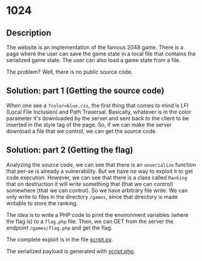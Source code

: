# 1024

## Description

The website is an implementation of the famous 2048 game. There is a page where the user can save the game state in a local file that contains the serialized game state. The user can also load a game state from a file.

The problem? Well, there is no public source code.

## Solution: part 1 (Getting the source code)

When one see a `?color=blue.css`, the first thing that comes to mind is LFI (Local File Inclusion) and Path Traversal. Basically, whatever is in the color parameter it's downloaded by the server and sent back to the client to be inserted in the style tag of the page. So, if we can make the server download a file that we control, we can get the source code.

## Solution: part 2 (Getting the flag)

Analyzing the source code, we can see that there is an `unserialize` function that per-se is already a vulnerability. But we have no way to exploit it to get code execution. However, we can see that there is a class called `Ranking` that on destruction it will write something that (that we can control) somewhere (that we can control). So we have arbitrary file write. We can only write to files in the directory `/games`, since that directory is made writable to store the ranking.

The idea is to write a PHP code to print the environment variables (where the flag is) to a `flag.php` file. Then, we can GET from the server the endpoint `/games/flag.php` and get the flag.

The complete exploit is in the file [script.py](script.py).

The serialized payload is generated with [script.php](script.php).
